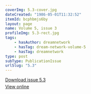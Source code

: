```yaml
---
coverImg: 5.3-cover.jpg
dateCreated: "1986-05-01T11:32:52"
itemId: bcphbmjs6by
layout: page
name: Volume 5, issue 3
profileImg: 5.3-rect.jpg
tags:
    - hasAuthor: dreamnetwork
    - hasTag: dream-network-volume-5
    - hasTag: dreamnetwork
type: post
subType: PublicationIssue
urlSlug: "5.3"
---
```


<p style="margin-block-end: 5px; margin-block-start: 5px;"><a href="../files/pdfs/Volume_5/5.3-Dream-Network-Bulletin-Vol-5-No-3.pdf" download="">Download issue 5.3</a></p><p style="margin-block-end: 5px; margin-block-start: 5px;"><a href="../files/pdfs/Volume_5/5.3-Dream-Network-Bulletin-Vol-5-No-3.pdf">View online</a></p>
